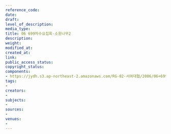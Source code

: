 ```yaml
---
reference_code: 
date: 
draft: 
level_of_description: 
media_type: 
title: 06 699차수요집회-소원나무2
description: 
weight: 
modified_at: 
created_at: 
link: 
public_access_status: 
copyright_status: 
components:
- https://jydh.s3.ap-northeast-2.amazonaws.com/RG-02-서여대협/2006/06+699차수요집회-소원나무2.jpg
tags:
- 
creators:
- 
subjects:
- 
sources:
- 
venues:
- 
---
```

